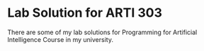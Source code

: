 # Lab Solution for ARTI 303
There are some of my lab solutions for Programming for Artificial Intelligence Course in my university.
